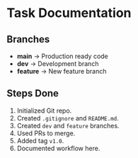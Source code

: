 # Task Documentation
## Branches
- **main** → Production ready code
- **dev** → Development branch
- **feature** → New feature branch

## Steps Done
1. Initialized Git repo.
2. Created `.gitignore` and `README.md`.
3. Created `dev` and `feature` branches.
4. Used PRs to merge.
5. Added tag `v1.0`.
6. Documented workflow here.
